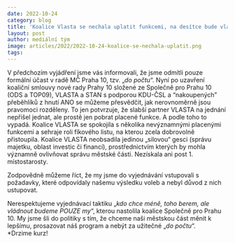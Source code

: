 ```yaml
---
date: 2022-10-24
category: blog
title: 'Koalice Vlasta se nechala uplatit funkcemi, na desítce bude vládnout jen ODS a TOP 09'
layout: post
author: mediální tým
image: articles/2022/2022-10-24-koalice-se-nechala-uplatit.png
tags:
---
```



V předchozím vyjádření jsme vás informovali, že jsme odmítli pouze formální účast v radě MČ Praha 10, tzv. „_do počtu_“. Nyní po uzavření koaliční smlouvy nové rady Prahy 10 složené ze Společně pro Prahu 10 (ODS a TOP09), VLASTA a STAN s podporou KDU-ČSL a “nakoupených” přeběhlíků z hnutí ANO se můžeme přesvědčit, jak nerovnoměrně jsou pravomoci rozděleny. To jen potvrzuje, že slabší partner VLASTA na jednání nepřišel jednat, ale prostě jen pobrat placené funkce. A podle toho to vypadá. Koalice VLASTA se spokojila s několika nevýznamnými placenými funkcemi a sehraje roli fíkového listu, na kterou zcela dobrovolně přistoupila. Koalice VLASTA neobsadila jedinou „silovou“ gesci (správu majetku, oblast investic či financí), prostřednictvím kterých by mohla významně ovlivňovat správu městské části. Nezískala ani post 1. místostarosty.

Zodpovědně můžeme říct, že my jsme do vyjednávání vstupovali s požadavky, které odpovídaly našemu výsledku voleb a nebyl důvod z nich ustupovat.

Nerespektujeme vyjednávací taktiku „_kdo chce méně, toho berem, ale vládnout budeme POUZE my_“, kterou nastolila koalice Společně pro Prahu 10. My jsme šli do politiky s tím, že chceme naši městskou část měnit k lepšímu, prosazovat náš program a nebýt za užitečné „_do počtu_“.  
*Drzime kurz!
